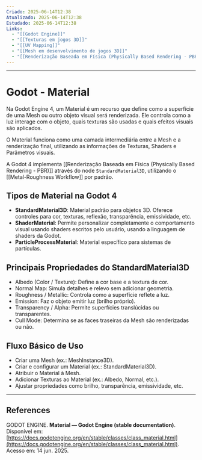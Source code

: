 ```yaml
---
Criado: 2025-06-14T12:38
Atualizado: 2025-06-14T12:38
Estudado: 2025-06-14T12:38
Links:
  - "[[Godot Engine]]"
  - "[[Texturas em jogos 3D]]"
  - "[[UV Mapping]]"
  - "[[Mesh em desenvolvimento de jogos 3D]]"
  - "[[Renderização Baseada em Física (Physically Based Rendering - PBR)]]"
---
```

---
# Godot - Material

Na Godot Engine 4, um Material é um recurso que define como a superfície de uma Mesh ou outro objeto visual será renderizada. Ele controla como a luz interage com o objeto, quais texturas são usadas e quais efeitos visuais são aplicados.

O Material funciona como uma camada intermediária entre a Mesh e a renderização final, utilizando as informações de Texturas, Shaders e Parâmetros visuais.

A Godot 4 implementa [[Renderização Baseada em Física (Physically Based Rendering - PBR)]] através do node `StandardMaterial3D`, utilizando o [[Metal-Roughness Workflow]] por padrão.

## Tipos de Material na Godot 4

- **StandardMaterial3D**: Material padrão para objetos 3D. Oferece controles para cor, texturas, reflexão, transparência, emissividade, etc.
- **ShaderMaterial**: Permite personalizar completamente o comportamento visual usando shaders escritos pelo usuário, usando a linguagem de shaders da Godot.
- **ParticleProcessMaterial**: Material específico para sistemas de partículas.

## Principais Propriedades do StandardMaterial3D

- Albedo (Color / Texture): Define a cor base e a textura de cor.
- Normal Map: Simula detalhes e relevo sem adicionar geometria.
- Roughness / Metallic: Controla como a superfície reflete a luz.
- Emission: Faz o objeto emitir luz (brilho próprio).
- Transparency / Alpha: Permite superfícies translúcidas ou transparentes.
- Cull Mode: Determina se as faces traseiras da Mesh são renderizadas ou não.

## Fluxo Básico de Uso

- Criar uma Mesh (ex.: MeshInstance3D).
-  Criar e configurar um Material (ex.: StandardMaterial3D).
- Atribuir o Material à Mesh.
- Adicionar Texturas ao Material (ex.: Albedo, Normal, etc.).
- Ajustar propriedades como brilho, transparência, emissividade, etc.

---
## References

GODOT ENGINE. **Material — Godot Engine (stable documentation)**. Disponível em: [https://docs.godotengine.org/en/stable/classes/class_material.html](https://docs.godotengine.org/en/stable/classes/class_material.html). Acesso em: 14 jun. 2025.